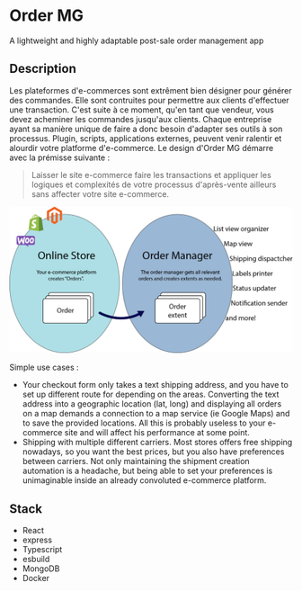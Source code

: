 # Order MG
A lightweight and highly adaptable post-sale order management app

## Description

Les plateformes d'e-commerces sont extrêment bien désigner pour générer des commandes.
Elle sont contruites pour permettre aux clients d'effectuer une transaction.
C'est suite à ce moment, qu'en tant que vendeur, vous devez acheminer les commandes
jusqu'aux clients. Chaque entreprise ayant sa manière unique de faire a donc besoin 
d'adapter ses outils à son processus. Plugin, scripts, applications externes,
peuvent venir ralentir et alourdir votre platforme d'e-commerce. Le design d'Order MG 
démarre avec la prémisse suivante : 
> Laisser le site e-commerce faire les transactions et appliquer les logiques et 
> complexités de votre processus d'après-vente ailleurs sans affecter 
> votre site e-commerce.

![Image 1](https://raw.githubusercontent.com/CPLepage/OrderMG-core/main/Resources/Images/Image-1.jpg "Image 1")

Simple use cases :

* Your checkout form only takes a text shipping address, and you have to set up different route
for depending on the areas. Converting the text address into a geographic location (lat, long)
and displaying all orders on a map demands a connection to a map service (ie Google Maps) and
to save the provided locations. All this is probably useless to your e-commerce site and
will affect his performance at some point.
* Shipping with multiple different carriers. Most stores offers free shipping nowadays, so you want 
the best prices, but you also have preferences between carriers. Not only maintaining
the shipment creation automation is a headache, but being able to set your preferences is unimaginable
inside an already convoluted e-commerce platform.

## Stack

* React
* express
* Typescript
* esbuild
* MongoDB
* Docker


